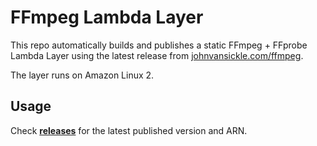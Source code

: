 # FFmpeg Lambda Layer

This repo automatically builds and publishes a static FFmpeg + FFprobe Lambda Layer
using the latest release from [johnvansickle.com/ffmpeg](https://johnvansickle.com/ffmpeg/).

The layer runs on Amazon Linux 2.

## Usage

Check [**releases**](../../releases) for the latest published version and ARN.
